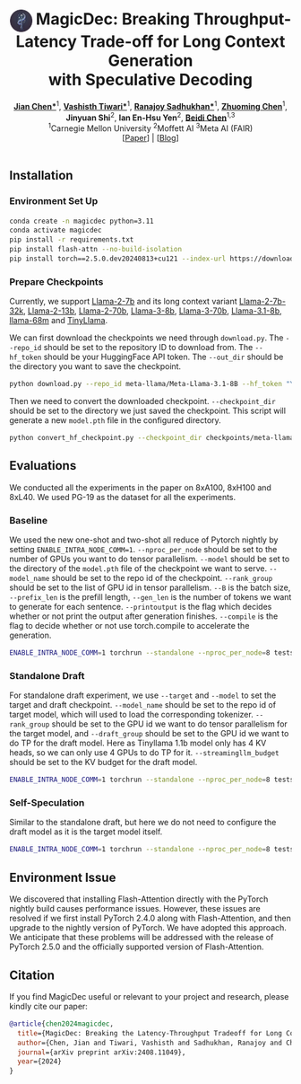 <div align="center">
<h1><img src="static/images/icons/MagicDec.png" height="40px" align="top"/> MagicDec: Breaking Throughput-Latency Trade-off for Long Context Generation <br> with Speculative Decoding
</h1>

</div>
<div align="center">
<b><a href="https://github.com/jianc99">Jian Chen*</a></b><sup>1</sup>,
<b><a href="https://github.com/Vashistht">Vashisth Tiwari*</a></b><sup>1</sup>,
<b><a href="https://github.com/ranonrkm">Ranajoy Sadhukhan*</a></b><sup>1</sup>,
<b><a href="https://github.com/dreaming-panda">Zhuoming Chen</a></b><sup>1</sup>,
<b><a >Jinyuan Shi</a></b><sup>2</sup>,
<b><a >Ian En-Hsu Yen</a></b><sup>2</sup>,
<b><a href="https://github.com/keroro824">Beidi Chen</a></b><sup>1,3</sup>
</div>

<div align="center">
<sup>1</sup>Carnegie Mellon University
<sup>2</sup>Moffett AI
<sup>3</sup>Meta AI (FAIR)
</div>

<div align="center">
[<a href="https://arxiv.org/abs/2408.11049">Paper</a>] | [<a href="https://infini-ai-lab.github.io/MagicDec">Blog</a>]
</div>
<br>

## Installation

### Environment Set Up
``` bash
conda create -n magicdec python=3.11
conda activate magicdec
pip install -r requirements.txt
pip install flash-attn --no-build-isolation
pip install torch==2.5.0.dev20240813+cu121 --index-url https://download.pytorch.org/whl/nightly/cu121/
```

### Prepare Checkpoints
Currently, we support [Llama-2-7b](https://huggingface.co/meta-llama/Llama-2-7b-hf) and its long context variant [Llama-2-7b-32k](https://huggingface.co/togethercomputer/LLaMA-2-7B-32K), [Llama-2-13b](https://huggingface.co/meta-llama/Llama-2-13b-hf), [Llama-2-70b](https://huggingface.co/meta-llama/Llama-2-70b-hf), [Llama-3-8b](https://huggingface.co/meta-llama/Meta-Llama-3-8B), [Llama-3-70b](https://huggingface.co/meta-llama/Meta-Llama-3-70B), [Llama-3.1-8b](https://huggingface.co/meta-llama/Meta-Llama-3.1-8B), [llama-68m](https://huggingface.co/JackFram/llama-68m) and [TinyLlama](https://huggingface.co/TinyLlama/TinyLlama_v1.1).

We can first download the checkpoints we need through `download.py`. The `--repo_id` should be set to the repository ID to download from. The `--hf_token` should be your HuggingFace API token. The `--out_dir` should be the directory you want to save the checkpoint.
```bash
python download.py --repo_id meta-llama/Meta-Llama-3.1-8B --hf_token "YOUR HUGGINGFACE API TOKEN" --out_dir checkpoints/meta-llama/Meta-Llama-3.1-8B
```
Then we need to convert the downloaded checkpoint. `--checkpoint_dir` should be set to the directory we just saved the checkpoint. This script will generate a new `model.pth` file in the configured directory.
```bash
python convert_hf_checkpoint.py --checkpoint_dir checkpoints/meta-llama/Meta-Llama-3.1-8B
```

## Evaluations
We conducted all the experiments in the paper on 8xA100, 8xH100 and 8xL40. We used PG-19 as the dataset for all the experiments.
### Baseline
We used the new one-shot and two-shot all reduce of Pytorch nightly by setting `ENABLE_INTRA_NODE_COMM=1`. `--nproc_per_node` should be set to the number of GPUs you want to do tensor parallelism. `--model` should be set to the directory of the `model.pth` file of the checkpoint we want to serve. `--model_name` should be set to the repo id of the checkpoint. `--rank_group` should be set to the list of GPU id in tensor parallelism. `--B` is the batch size, `--prefix_len` is the prefill length, `--gen_len` is the number of tokens we want to generate for each sentence. `--printoutput` is the flag which decides whether or not print the output after generation finishes. `--compile` is the flag to decide whether or not use torch.compile to accelerate the generation.
```bash
ENABLE_INTRA_NODE_COMM=1 torchrun --standalone --nproc_per_node=8 tests/baseline_benchmark.py --model checkpoints/meta-llama/Meta-Llama-3.1-8B/model.pth --model_name meta-llama/Meta-Llama-3.1-8B --rank_group 0 1 2 3 4 5 6 7 --B 1 --prefix_len 4000 --gen_len 64 --printoutput --compile
```

### Standalone Draft
For standalone draft experiment, we use `--target` and `--model` to set the target and draft checkpoint. `--model_name` should be set to the repo id of target model, which will used to load the corresponding tokenizer. `--rank_group` should be set to the GPU id we want to do tensor parallelism for the target model, and `--draft_group` should be set to the GPU id we want to do TP for the draft model. Here as Tinyllama 1.1b model only has 4 KV heads, so we can only use 4 GPUs to do TP for it. `--streamingllm_budget` should be set to the KV budget for the draft model.
```bash
ENABLE_INTRA_NODE_COMM=1 torchrun --standalone --nproc_per_node=8 tests/longspec_benchmark.py --target checkpoints/togethercomputer/LLaMA-2-7B-32K/model.pth --model checkpoints/TinyLlama/TinyLlama_v1.1/model.pth --model_name togethercomputer/LLaMA-2-7B-32K --rank_group 0 1 2 3 4 5 6 7 --draft_ranks 0 1 2 3 --gamma 3 --B 64 --prefix_len 16000 --gen_len 64 --streamingllm_budget 256 --benchmark --compile
```

### Self-Speculation
Similar to the standalone draft, but here we do not need to configure the draft model as it is the target model itself.
```bash
ENABLE_INTRA_NODE_COMM=1 torchrun --standalone --nproc_per_node=8 tests/selfspec_benchmark.py --model checkpoints/meta-llama/Meta-Llama-3.1-8B/model.pth --model_name meta-llama/Meta-Llama-3.1-8B --rank_group 0 1 2 3 4 5 6 7 --gamma 3 --B 64 --prefix_len 16000 --gen_len 64 --streamingllm_budget 256 --benchmark --compile
```

## Environment Issue
We discovered that installing Flash-Attention directly with the PyTorch nightly build causes performance issues. However, these issues are resolved if we first install PyTorch 2.4.0 along with Flash-Attention, and then upgrade to the nightly version of PyTorch. We have adopted this approach. We anticipate that these problems will be addressed with the release of PyTorch 2.5.0 and the officially supported version of Flash-Attention.

## Citation
If you find MagicDec useful or relevant to your project and research, please kindly cite our paper:

```bibtex
@article{chen2024magicdec,
  title={MagicDec: Breaking the Latency-Throughput Tradeoff for Long Context Generation with Speculative Decoding},
  author={Chen, Jian and Tiwari, Vashisth and Sadhukhan, Ranajoy and Chen, Zhuoming and Shi, Jinyuan and Yen, Ian En-Hsu and Chen, Beidi},
  journal={arXiv preprint arXiv:2408.11049},
  year={2024}
}
```

